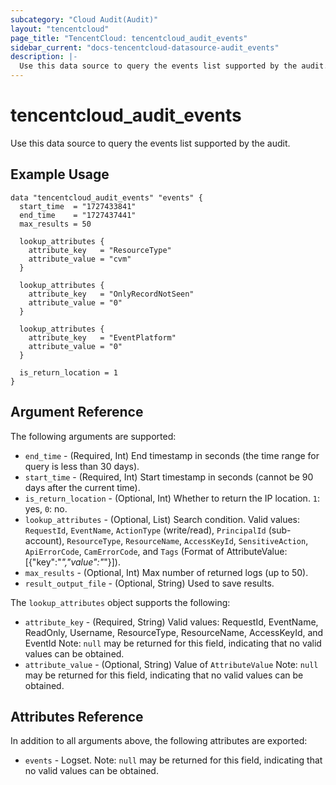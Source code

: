```yaml
---
subcategory: "Cloud Audit(Audit)"
layout: "tencentcloud"
page_title: "TencentCloud: tencentcloud_audit_events"
sidebar_current: "docs-tencentcloud-datasource-audit_events"
description: |-
  Use this data source to query the events list supported by the audit.
---
```


# tencentcloud_audit_events

Use this data source to query the events list supported by the audit.

## Example Usage

```hcl
data "tencentcloud_audit_events" "events" {
  start_time  = "1727433841"
  end_time    = "1727437441"
  max_results = 50

  lookup_attributes {
    attribute_key   = "ResourceType"
    attribute_value = "cvm"
  }

  lookup_attributes {
    attribute_key   = "OnlyRecordNotSeen"
    attribute_value = "0"
  }

  lookup_attributes {
    attribute_key   = "EventPlatform"
    attribute_value = "0"
  }

  is_return_location = 1
}
```

## Argument Reference

The following arguments are supported:

* `end_time` - (Required, Int) End timestamp in seconds (the time range for query is less than 30 days).
* `start_time` - (Required, Int) Start timestamp in seconds (cannot be 90 days after the current time).
* `is_return_location` - (Optional, Int) Whether to return the IP location. `1`: yes, `0`: no.
* `lookup_attributes` - (Optional, List) Search condition. Valid values: `RequestId`, `EventName`, `ActionType` (write/read), `PrincipalId` (sub-account), `ResourceType`, `ResourceName`, `AccessKeyId`, `SensitiveAction`, `ApiErrorCode`, `CamErrorCode`, and `Tags` (Format of AttributeValue: [{"key":"*","value":"*"}]).
* `max_results` - (Optional, Int) Max number of returned logs (up to 50).
* `result_output_file` - (Optional, String) Used to save results.

The `lookup_attributes` object supports the following:

* `attribute_key` - (Required, String) Valid values: RequestId, EventName, ReadOnly, Username, ResourceType, ResourceName, AccessKeyId, and EventId
Note: `null` may be returned for this field, indicating that no valid values can be obtained.
* `attribute_value` - (Optional, String) Value of `AttributeValue`
Note: `null` may be returned for this field, indicating that no valid values can be obtained.

## Attributes Reference

In addition to all arguments above, the following attributes are exported:

* `events` - Logset. Note: `null` may be returned for this field, indicating that no valid values can be obtained.


